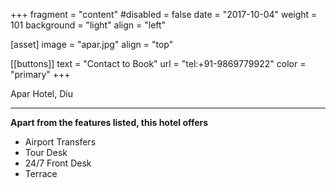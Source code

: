  +++
fragment = "content"
#disabled = false
date = "2017-10-04"
weight = 101
background = "light"
align = "left"

[asset]
  image = "apar.jpg"
  align = "top"

 [[buttons]]
  text = "Contact to Book"
  url = "tel:+91-9869779922"
  color = "primary"
+++


 Apar Hotel, Diu
***
**Apart from the features listed, this hotel offers**
- Airport Transfers
- Tour Desk
- 24/7 Front Desk
- Terrace